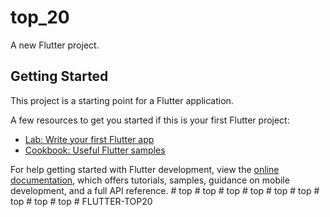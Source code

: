 # top_20

A new Flutter project.

## Getting Started

This project is a starting point for a Flutter application.

A few resources to get you started if this is your first Flutter project:

- [Lab: Write your first Flutter app](https://docs.flutter.dev/get-started/codelab)
- [Cookbook: Useful Flutter samples](https://docs.flutter.dev/cookbook)

For help getting started with Flutter development, view the
[online documentation](https://docs.flutter.dev/), which offers tutorials,
samples, guidance on mobile development, and a full API reference.
#   t o p  
 #   t o p  
 #   t o p  
 #   t o p  
 #   t o p  
 #   t o p  
 #   t o p  
 #   t o p  
 #   t o p  
 #   F L U T T E R - T O P 2 0  
 